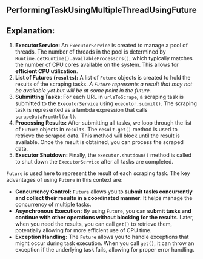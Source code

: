 ## PerformingTaskUsingMultipleThreadUsingFuture

<h2 id="dd37" class="my mz gg be na nb nc nd ne nf ng nh ni ml nj nk nl mp nm nn no mt np nq nr ns bj" data-selectable-paragraph="">Explanation:</h2>
<ol class=""><li id="177a" class="ma mb gg mc b md nt mf mg mh nu mj mk ml nv mn mo mp nw mr ms mt nx mv mw mx op of og bj" data-selectable-paragraph=""><strong class="mc gh">ExecutorService: </strong>An <code class="cw pk pl pm pn b">ExecutorService</code> is created to manage a pool of threads. The number of threads in the pool is determined by <code class="cw pk pl pm pn b">Runtime.getRuntime().availableProcessors()</code>, which typically matches the number of CPU cores available on the system. This allows for <strong class="mc gh">efficient CPU utilization</strong>.</li><li id="4338" class="ma mb gg mc b md oh mf mg mh oi mj mk ml oj mn mo mp ok mr ms mt ol mv mw mx op of og bj" data-selectable-paragraph=""><strong class="mc gh">List of Futures (</strong><code class="cw pk pl pm pn b"><strong class="mc gh">results</strong></code><strong class="mc gh">):</strong> A list of <code class="cw pk pl pm pn b">Future</code> objects is created to hold the results of the scraping tasks. <em class="pw">A </em><code class="cw pk pl pm pn b"><em class="pw">Future</em></code><em class="pw"> represents a result that may not be available yet but will be at some point in the future.</em></li><li id="6d99" class="ma mb gg mc b md oh mf mg mh oi mj mk ml oj mn mo mp ok mr ms mt ol mv mw mx op of og bj" data-selectable-paragraph=""><strong class="mc gh">Submitting Tasks: </strong>For each URL in <code class="cw pk pl pm pn b">urlsToScrape</code>, a scraping task is submitted to the <code class="cw pk pl pm pn b">ExecutorService</code> using <code class="cw pk pl pm pn b">executor.submit()</code>. The scraping task is represented as a lambda expression that calls <code class="cw pk pl pm pn b">scrapeDataFromUrl(url)</code>.</li><li id="c864" class="ma mb gg mc b md oh mf mg mh oi mj mk ml oj mn mo mp ok mr ms mt ol mv mw mx op of og bj" data-selectable-paragraph=""><strong class="mc gh">Processing Results:</strong> After submitting all tasks, we loop through the list of <code class="cw pk pl pm pn b">Future</code> objects in <code class="cw pk pl pm pn b">results</code>. The <code class="cw pk pl pm pn b">result.get()</code> method is used to retrieve the scraped data. This method will block until the result is available. Once the result is obtained, you can process the scraped data.</li><li id="2d1a" class="ma mb gg mc b md oh mf mg mh oi mj mk ml oj mn mo mp ok mr ms mt ol mv mw mx op of og bj" data-selectable-paragraph=""><strong class="mc gh">Executor Shutdown: </strong>Finally, the <code class="cw pk pl pm pn b">executor.shutdown()</code> method is called to shut down the <code class="cw pk pl pm pn b">ExecutorService</code> after all tasks are completed.</li></ol>
<p id="b1e7" class="pw-post-body-paragraph ma mb gg mc b md nt mf mg mh nu mj mk ml nv mn mo mp nw mr ms mt nx mv mw mx fk bj" data-selectable-paragraph=""><code class="cw pk pl pm pn b">Future</code> is used here to represent the result of each scraping task. The key advantages of using <code class="cw pk pl pm pn b">Future</code> in this context are:</p>
<ul class=""><li id="74b0" class="ma mb gg mc b md me mf mg mh mi mj mk ml mm mn mo mp mq mr ms mt mu mv mw mx oe of og bj" data-selectable-paragraph=""><strong class="mc gh">Concurrency Control:</strong> <code class="cw pk pl pm pn b">Future</code> allows you to<strong class="mc gh"> submit tasks concurrently and collect their results in a coordinated manner</strong>. It helps manage the concurrency of multiple tasks.</li><li id="f618" class="ma mb gg mc b md oh mf mg mh oi mj mk ml oj mn mo mp ok mr ms mt ol mv mw mx oe of og bj" data-selectable-paragraph=""><strong class="mc gh">Asynchronous Execution:</strong> By using <code class="cw pk pl pm pn b">Future</code>, you can <strong class="mc gh">submit tasks and continue with other operations without blocking for the results. </strong>Later, when you need the results, you can call <code class="cw pk pl pm pn b">get()</code> to retrieve them, potentially allowing for more efficient use of CPU time.</li><li id="cd89" class="ma mb gg mc b md oh mf mg mh oi mj mk ml oj mn mo mp ok mr ms mt ol mv mw mx oe of og bj" data-selectable-paragraph=""><strong class="mc gh">Exception Handling:</strong> The <code class="cw pk pl pm pn b">Future</code> allows you to handle exceptions that might occur during task execution. When you call <code class="cw pk pl pm pn b">get()</code>, it can throw an exception if the underlying task fails, allowing for proper error handling.</li></ul>